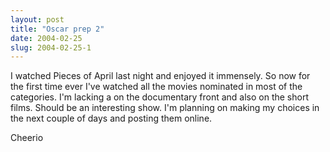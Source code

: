 ```yaml
---
layout: post
title: "Oscar prep 2"
date: 2004-02-25
slug: 2004-02-25-1
---
```


I watched Pieces of April last night and enjoyed it immensely.   So now for the first time ever I&apos;ve watched all the movies nominated in most of the categories. I&apos;m lacking a on the documentary front and also on the short films.  Should be an interesting show.  I&apos;m planning on making my choices  in the next couple of days and posting them online.

Cheerio  
